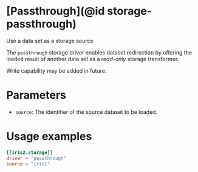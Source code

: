 # [Passthrough](@id storage-passthrough)

Use a data set as a storage source

The `passthrough` storage driver enables dataset redirection by offering the loaded result of another data set as a *read-only* storage transformer.

Write capability may be added in future.

# Parameters

  * `source`: The identifier of the source dataset to be loaded.

# Usage examples

```toml
[[iris2.storage]]
driver = "passthrough"
source = "iris1"
```



